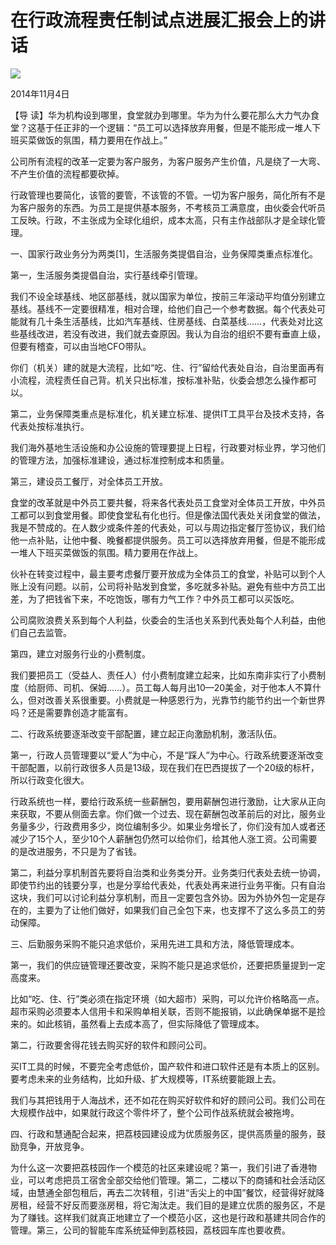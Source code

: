 # 在行政流程责任制试点进展汇报会上的讲话
<img class="pv" src="https://api.visitor.plantree.me/visitor-badge/pv?namespace=plantree.me&key=renzhengfei-speeches/./docs/speeches/2014/11/在行政流程责任制试点进展汇报会上的讲话.md">


2014年11月4日



【导  读】华为机构设到哪里，食堂就办到哪里。华为为什么要花那么大力气办食堂？这基于任正非的一个逻辑：“员工可以选择放弃用餐，但是不能形成一堆人下班买菜做饭的氛围，精力要用在作战上。”



公司所有流程的改革一定要为客户服务，为客户服务产生价值，凡是绕了一大弯、不产生价值的流程都要砍掉。

行政管理也要简化，该管的要管，不该管的不管。一切为客户服务，简化所有不是为客户服务的东西。为员工是提供基本服务，不考核员工满意度，由伙委会代听员工反映。行政，不主张成为全球化组织，成本太高，只有主作战部队才是全球化管理。

一、国家行政业务分为两类[1]，生活服务类提倡自治，业务保障类重点标准化。

第一，生活服务类提倡自治，实行基线牵引管理。

我们不设全球基线、地区部基线，就以国家为单位，按前三年滚动平均值分别建立基线。基线不一定要很精准，相对合理，给他们自己一个参考数据。每个代表处可能就有几十条生活基线，比如汽车基线、住房基线、白菜基线……，代表处对比这些基线改进，若没有改进，我们就去查原因。我认为自治的组织不要有垂直上级，但要有稽查，可以由当地CFO带队。

你们（机关）建的就是大流程，比如“吃、住、行”留给代表处自治，自治里面再有小流程，流程责任自己背。机关只出标准，按标准补贴，伙委会想怎么操作都可以。

第二，业务保障类重点是标准化，机关建立标准、提供IT工具平台及技术支持，各代表处按标准执行。

我们海外基地生活设施和办公设施的管理要提上日程，行政要对标业界，学习他们的管理方法，加强标准建设，通过标准控制成本和质量。

第三，建设员工餐厅，对全体员工开放。

食堂的改革就是中外员工要共餐，将来各代表处员工食堂对全体员工开放，中外员工都可以到食堂用餐。即使食堂私有化也行。但是像法国代表处关闭食堂的做法，我是不赞成的。在人数少或条件差的代表处，可以与周边指定餐厅签协议，我们给他一点补贴，让他中餐、晚餐都提供服务。员工可以选择放弃用餐，但是不能形成一堆人下班买菜做饭的氛围。精力要用在作战上。

伙补在转变过程中，最主要考虑餐厅要开放成为全体员工的食堂，补贴可以到个人账上没有问题。以前，公司将补贴发到食堂，多吃就多补贴。避免有些中方员工出差，为了把钱省下来，不吃饱饭，哪有力气工作？中外员工都可以买饭吃。

公司腐败浪费关系到每个人利益，伙委会的生活也关系到代表处每个人利益，由他们自己去监管。

第四，建立对服务行业的小费制度。

我们要把员工（受益人、责任人）付小费制度建立起来，比如东南非实行了小费制度（给厨师、司机、保姆……）。员工每人每月出10—20美金，对于他本人不算什么，但对改善关系很重要。小费就是一种感恩行为，光靠节约能节约出一个新世界吗？还是需要靠创造才能富有。

二、行政系统要逐渐改变干部配置，建立起正向激励机制，激活队伍。

第一，行政人员管理要以“爱人”为中心，不是“踩人”为中心。行政系统要逐渐改变干部配置，以前行政很多人员是13级，现在我们在巴西提拔了一个20级的标杆，所以行政变化很大。

行政系统也一样，要给行政系统一些薪酬包，要用薪酬包进行激励，让大家从正向来获取，不要从侧面去拿。你们做一个过去、现在薪酬包改革前后的对比，服务业务量多少，行政费用多少，岗位编制多少。如果业务增长了，你们没有加人或者还减少了15个人，至少10个人薪酬包仍然可以给你们，给其他人涨工资。公司需要的是改进服务，不只是为了省钱。

第二，利益分享机制首先要将自治类和业务类分开。业务类归代表处去统一协调，即使节约出的钱要分享，也是分享给代表处，代表处再来进行业务平衡。只有自治这块，我们可以讨论利益分享机制，而且一定要包含外协。因为外协外包一定是存在的，主要为了让他们做好，如果我们自己全包下来，也支撑不了这么多员工的劳动保障。

三、后勤服务采购不能只追求低价，采用先进工具和方法，降低管理成本。

第一，我们的供应链管理还要改变，采购不能只是追求低价，还要把质量提到一定高度来。

比如“吃、住、行”类必须在指定环境（如大超市）采购，可以允许价格略高一点。超市采购必须要本人信用卡和采购单相关联，否则不能报销，以此确保单据不是捡来的。如此核销，虽然看上去成本高了，但实际降低了管理成本。

第二，行政要舍得花钱去购买好的软件和顾问公司。

买IT工具的时候，不要完全考虑低价，国产软件和进口软件还是有本质上的区别。要考虑未来的业务结构，比如升级、扩大规模等，IT系统要能跟上去。

我们与其把钱用于人海战术，还不如花在购买好软件和好的顾问公司。我们公司在大规模作战中，如果就行政这个零件坏了，整个公司作战系统就会被拖垮。

四、行政和慧通配合起来，把荔枝园建设成为优质服务区，提供高质量的服务，鼓励竞争，开放竞争。

为什么这一次要把荔枝园作一个模范的社区来建设呢？第一，我们引进了香港物业，可以考虑把员工宿舍全部交给他们管理。第二，二楼以下的商铺和社会活动区域，由慧通全部包租后，再去二次转租，引进“舌尖上的中国”餐饮，经营得好就降房租，经营不好反而要涨房租，将它淘汰走。我们目的是建立优质的服务区，不是为了赚钱。这样我们就真正地建立了一个模范小区，这也是行政和基建共同合作的管理。第三，公司的智能车库系统延伸到荔枝园，荔枝园车库也要收费。
